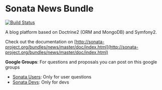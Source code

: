 Sonata News Bundle
==================

[![Build Status](https://secure.travis-ci.org/sonata-project/SonataNewsBundle.png)](https://secure.travis-ci.org/#!/sonata-project/SonataNewsBundle)

A blog platform based on Doctrine2 (ORM and MongoDB) and Symfony2.

Check out the documentation on [http://sonata-project.org/bundles/news/master/doc/index.html](http://sonata-project.org/bundles/news/master/doc/index.html)

**Google Groups**: For questions and proposals you can post on this google groups

* [Sonata Users](https://groups.google.com/group/sonata-users): Only for user questions
* [Sonata Devs](https://groups.google.com/group/sonata-devs): Only for devs